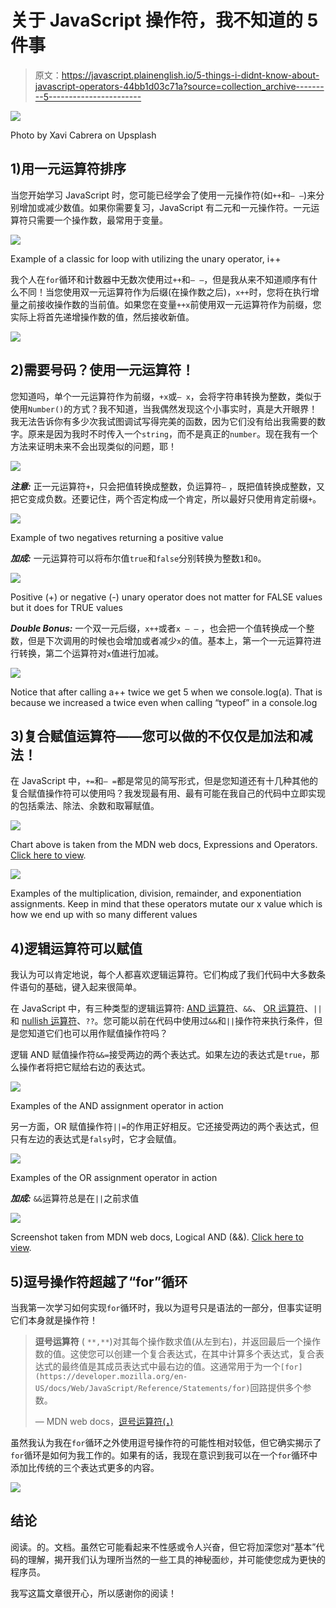 # 关于 JavaScript 操作符，我不知道的 5 件事

> 原文：<https://javascript.plainenglish.io/5-things-i-didnt-know-about-javascript-operators-44bb1d03c71a?source=collection_archive---------5----------------------->

![](img/ed9fb9e511f86500369100fee4a674c1.png)

Photo by Xavi Cabrera on Upsplash

## 1)用一元运算符排序

当您开始学习 JavaScript 时，您可能已经学会了使用一元操作符(如`++`和`— —`)来分别增加或减少数值。如果你需要复习，JavaScript 有二元和一元操作符。一元运算符只需要一个操作数，最常用于变量。

![](img/af32b179e3e7c653843f8b44c3d1b2ad.png)

Example of a classic for loop with utilizing the unary operator, i++

我个人在`for`循环和计数器中无数次使用过`++`和`— —`，但是我从来不知道顺序有什么不同！当您使用双一元运算符作为后缀(在操作数之后)，`x++`时，您将在执行增量之前接收操作数的当前值。如果您在变量`++x`前使用双一元运算符作为前缀，您实际上将首先递增操作数的值，然后接收新值。

![](img/ac59e5057095934aa1d73a7231599617.png)

## 2)需要号码？使用一元运算符！

您知道吗，单个一元运算符作为前缀，`+x`或`— x`，会将字符串转换为整数，类似于使用`Number()`的方式？我不知道，当我偶然发现这个小事实时，真是大开眼界！我无法告诉你有多少次我试图调试写得完美的函数，因为它们没有给出我需要的数字。原来是因为我时不时传入一个`string`，而不是真正的`number`。现在我有一个方法来证明未来不会出现类似的问题，耶！

![](img/9fd6557d8b3d21012a5e6a59ed1c96bc.png)

***注意:*** 正一元运算符`+`，只会把值转换成整数，负运算符`—` ，既把值转换成整数，又把它变成负数。还要记住，两个否定构成一个肯定，所以最好只使用肯定前缀`+`。

![](img/b4aea14d67a7a809dd33a798cc58ddce.png)

Example of two negatives returning a positive value

***加成:*** 一元运算符可以将布尔值`true`和`false`分别转换为整数`1`和`0`。

![](img/cbde5f892cc72f5f5fdc8f1eca806455.png)

Positive (+) or negative (-) unary operator does not matter for FALSE values but it does for TRUE values

***Double Bonus:*** 一个双一元后缀，`x++`或者`x — —` ，也会把一个值转换成一个整数，但是下次调用的时候也会增加或者减少`x`的值。基本上，第一个一元运算符进行转换，第二个运算符对`x`值进行加减。

![](img/eb8bd50a9636fec903eacb2a5f944863.png)

Notice that after calling a++ twice we get 5 when we console.log(a). That is because we increased a twice even when calling “typeof” in a console.log

## 3)复合赋值运算符——您可以做的不仅仅是加法和减法！

在 JavaScript 中，`+=`和`— =`都是常见的简写形式，但是您知道还有十几种其他的复合赋值操作符可以使用吗？我发现最有用、最有可能在我自己的代码中立即实现的包括乘法、除法、余数和取幂赋值。

![](img/d5ddcd84e5e4bebccf61df2d482802ab.png)

Chart above is taken from the MDN web docs, Expressions and Operators. [Click here to view](https://developer.mozilla.org/en-US/docs/Web/JavaScript/Guide/Expressions_and_Operators).

![](img/37c0aa3d73fc4a49768266a03639d231.png)

Examples of the multiplication, division, remainder, and exponentiation assignments. Keep in mind that these operators mutate our x value which is how we end up with so many different values

## 4)逻辑运算符可以赋值

我认为可以肯定地说，每个人都喜欢逻辑运算符。它们构成了我们代码中大多数条件语句的基础，键入起来很简单。

在 JavaScript 中，有三种类型的逻辑运算符: [AND 运算符](https://developer.mozilla.org/en-US/docs/Web/JavaScript/Reference/Operators/Logical_AND)、`&&`、 [OR 运算符](https://developer.mozilla.org/en-US/docs/Web/JavaScript/Reference/Operators/Logical_OR)、`||`和 [nullish 运算符](https://developer.mozilla.org/en-US/docs/Web/JavaScript/Reference/Operators/Nullish_coalescing_operator)、`??`。您可能以前在代码中使用过`&&`和`||`操作符来执行条件，但是您知道它们也可以用作赋值操作符吗？

逻辑 AND 赋值操作符`&&=`接受两边的两个表达式。如果左边的表达式是`true`，那么操作者将把它赋给右边的表达式。

![](img/d4b678c0661fdaaa2aa89609a7af57f7.png)

Examples of the AND assignment operator in action

另一方面，OR 赋值操作符`||=`的作用正好相反。它还接受两边的两个表达式，但只有左边的表达式是`falsy`时，它才会赋值。

![](img/ce6c26a3e1499b6b577e3f38f90adf4a.png)

Examples of the OR assignment operator in action

***加成:*** `&&`运算符总是在`||`之前求值

![](img/cf36a7ec8885ce5ca3e534e960ac987d.png)

Screenshot taken from MDN web docs, Logical AND (&&). [Click here to view](https://developer.mozilla.org/en-US/docs/Web/JavaScript/Reference/Operators/Logical_AND).

## 5)逗号操作符超越了“for”循环

当我第一次学习如何实现`for`循环时，我以为逗号只是语法的一部分，但事实证明它们本身就是操作符！

> **逗号运算符** ( `**,**`)对其每个操作数求值(从左到右)，并返回最后一个操作数的值。这使您可以创建一个复合表达式，在其中计算多个表达式，复合表达式的最终值是其成员表达式中最右边的值。这通常用于为一个`[for](https://developer.mozilla.org/en-US/docs/Web/JavaScript/Reference/Statements/for)`回路提供多个参数。
> 
> — MDN web docs，[逗号运算符(，)](https://developer.mozilla.org/en-US/docs/Web/JavaScript/Reference/Operators/Comma_Operator)

虽然我认为我在`for`循环之外使用逗号操作符的可能性相对较低，但它确实揭示了`for`循环是如何为我工作的。如果有的话，我现在意识到我可以在一个`for`循环中添加比传统的三个表达式更多的内容。

![](img/966738804e7e1feb1db20960eb2a2fae.png)

## 结论

阅读。的。文档。虽然它可能看起来不性感或令人兴奋，但它将加深您对“基本”代码的理解，揭开我们认为理所当然的一些工具的神秘面纱，并可能使您成为更快的程序员。

我写这篇文章很开心，所以感谢你的阅读！
